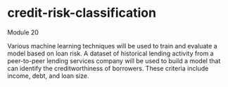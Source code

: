 # credit-risk-classification
Module 20

Various machine learning techniques will be used to train and evaluate a model based on loan risk. A dataset of historical lending activity from a peer-to-peer lending services company will be used to build a model that can identify the creditworthiness of borrowers. These criteria include income, debt, and loan size.
